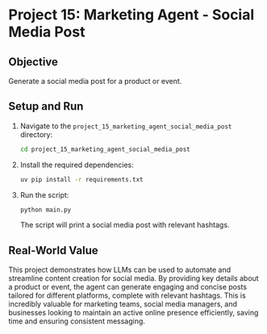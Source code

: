 # Project 15: Marketing Agent - Social Media Post

## Objective
Generate a social media post for a product or event.

## Setup and Run
1.  Navigate to the `project_15_marketing_agent_social_media_post` directory:
    ```bash
    cd project_15_marketing_agent_social_media_post
    ```
2.  Install the required dependencies:
    ```bash
    uv pip install -r requirements.txt
    ```
3.  Run the script:
    ```bash
    python main.py
    ```
    The script will print a social media post with relevant hashtags.

## Real-World Value
This project demonstrates how LLMs can be used to automate and streamline content creation for social media. By providing key details about a product or event, the agent can generate engaging and concise posts tailored for different platforms, complete with relevant hashtags. This is incredibly valuable for marketing teams, social media managers, and businesses looking to maintain an active online presence efficiently, saving time and ensuring consistent messaging.
